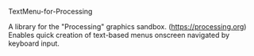 TextMenu-for-Processing

A library for the "Processing" graphics sandbox. (https://processing.org)
Enables quick creation of text-based menus onscreen navigated by keyboard input.
